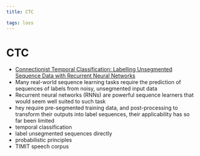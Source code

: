 ```yaml
---
title: CTC

tags: loss 
---
```


# CTC
- [Connectionist Temporal Classification: Labelling Unsegmented Sequence Data with Recurrent Neural Networks](https://www.cs.toronto.edu/~graves/icml_2006.pdf)
- Many real-world sequence learning tasks require the prediction of sequences of labels from noisy, unsegmented input data
- Recurrent neural networks (RNNs) are powerful sequence learners that would seem well suited to such task
- hey require pre-segmented training data, and post-processing to transform their outputs into label sequences, their applicability has so far been limited
- temporal classification
- label unsegmented sequences directly
- probabilistic principles
- TIMIT speech corpus


















